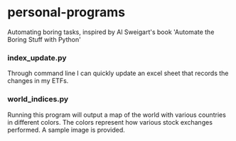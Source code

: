 # personal-programs
Automating boring tasks, inspired by Al Sweigart's book 'Automate the Boring Stuff with Python'

### index_update.py
Through command line I can quickly update an excel sheet that records the changes in my ETFs.   

### world_indices.py
Running this program will output a map of the world with various countries in different colors. The colors represent how various stock exchanges performed. A sample image is provided.   
